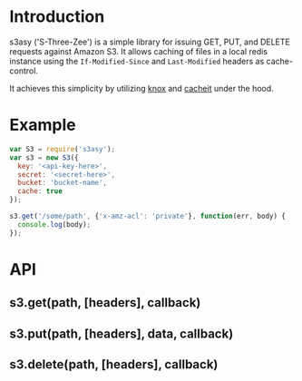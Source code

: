 # Introduction

s3asy ('S-Three-Zee') is a simple library for issuing GET, PUT, and DELETE requests against Amazon S3. It allows caching of files  in a local redis instance using the ```If-Modified-Since``` and ```Last-Modified``` headers as cache-control.

It achieves this simplicity by utilizing [knox](https://github.com/LearnBoost/knox) and [cacheit](https://github.com/andrewjstone/cacheit) under the hood.

# Example

```javascript
var S3 = require('s3asy');
var s3 = new S3({
  key: '<api-key-here>',
  secret: '<secret-here>',
  bucket: 'bucket-name',
  cache: true
});

s3.get('/some/path', {'x-amz-acl': 'private'}, function(err, body) {
  console.log(body);
});

```

# API

## s3.get(path, [headers], callback) 

## s3.put(path, [headers], data, callback)

## s3.delete(path, [headers], callback)

